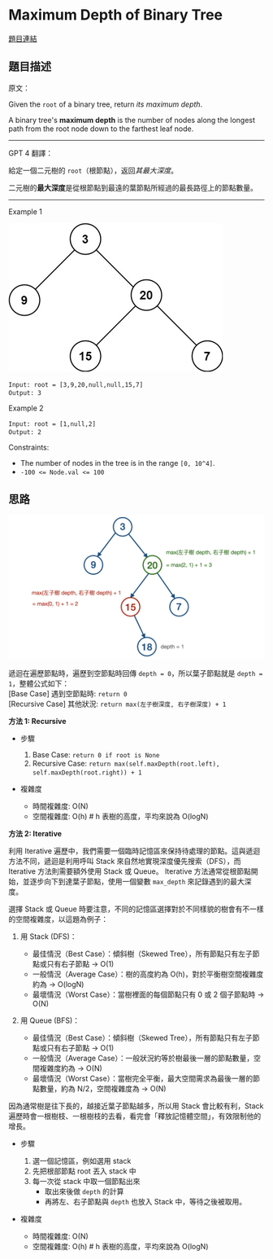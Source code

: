 # Maximum Depth of Binary Tree

[題目連結](https://leetcode.com/problems/maximum-depth-of-binary-tree/)

## 題目描述
原文：

Given the `root` of a binary tree, return *its maximum depth*.

A binary tree's **maximum depth** is the number of nodes along the longest path from the root node down to the farthest leaf node.

----

GPT 4 翻譯：

給定一個二元樹的 `root`（根節點），返回*其最大深度*。

二元樹的**最大深度**是從根節點到最遠的葉節點所經過的最長路徑上的節點數量。

----

Example 1

![Example 1](example1.jpeg)

```
Input: root = [3,9,20,null,null,15,7]
Output: 3
```

Example 2

```
Input: root = [1,null,2]
Output: 2
```

Constraints:

* The number of nodes in the tree is in the range `[0, 10^4]`.
* `-100 <= Node.val <= 100`


## 思路

![Thought 1](thought1.png)

遞迴在遍歷節點時，遍歷到空節點時回傳 `depth = 0`，所以葉子節點就是 `depth = 1`，整體公式如下：  
[Base Case] 遇到空節點時: `return 0`  
[Recursive Case] 其他狀況: `return max(左子樹深度, 右子樹深度) + 1`  

**方法 1: Recursive**

* 步驟
    1. Base Case: `return 0 if root is None`
    2. Recursive Case: `return max(self.maxDepth(root.left), self.maxDepth(root.right)) + 1`
        
* 複雜度
    * 時間複雜度: O(N)
    * 空間複雜度: O(h)   # h 表樹的高度，平均來說為 O(logN)


**方法 2: Iterative**

利用 Iterative 遍歷中，我們需要一個臨時記憶區來保持待處理的節點。這與遞迴方法不同，遞迴是利用呼叫 Stack 來自然地實現深度優先搜索（DFS），而 Iterative 方法則需要額外使用 Stack 或 Queue。 Iterative 方法通常從根節點開始，並逐步向下到達葉子節點，使用一個變數 `max_depth` 來記錄遇到的最大深度。

選擇 Stack 或 Queue 時要注意，不同的記憶區選擇對於不同樣貌的樹會有不一樣的空間複雜度，以這題為例子：  
1. 用 Stack (DFS)：
    * 最佳情況（Best Case）：傾斜樹（Skewed Tree），所有節點只有左子節點或只有右子節點 -> O(1)
    * 一般情況（Average Case）：樹的高度約為 O(h)，對於平衡樹空間複雜度約為 -> O(logN)
    * 最壞情況（Worst Case）：當樹裡面的每個節點只有 0 或 2 個子節點時 -> O(N)

2. 用 Queue (BFS)：
    * 最佳情況（Best Case）：傾斜樹（Skewed Tree），所有節點只有左子節點或只有右子節點 -> O(1)
    * 一般情況（Average Case）：一般狀況約等於樹最後一層的節點數量，空間複雜度約為 -> O(N)
    * 最壞情況（Worst Case）：當樹完全平衡，最大空間需求為最後一層的節點數量，約為 N/2，空間複雜度為 -> O(N)

因為通常樹是往下長的，越接近葉子節點越多，所以用 Stack 會比較有利，Stack 遍歷時會一根樹枝、一根樹枝的去看，看完會「釋放記憶體空間」，有效限制他的增長。

* 步驟
    1. 選一個記憶區，例如選用 stack
    2. 先把根部節點 root 丟入 stack 中
    3. 每一次從 stack 中取一個節點出來
        - 取出來後做 `depth` 的計算
        - 再將左、右子節點與 `depth` 也放入 Stack 中，等待之後被取用。
        
* 複雜度
    * 時間複雜度: O(N)
    * 空間複雜度: O(h)   # h 表樹的高度，平均來說為 O(logN)

